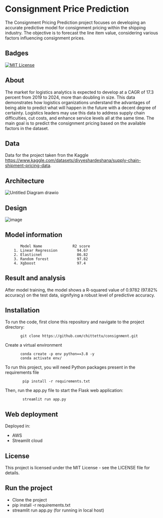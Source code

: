 
# Consignment Price Prediction

The Consignment Pricing Prediction project focuses on developing an accurate predictive model 
for consignment pricing within the shipping industry. The objective is to forecast the line item 
value, considering various factors influencing consignment prices.


## Badges


[![MIT License](https://img.shields.io/badge/License-MIT-green.svg)](https://choosealicense.com/licenses/mit/)


## About
The market for logistics analytics is expected to develop at a CAGR of 17.3 percent from 2019 to 
2024, more than doubling in size. This data demonstrates how logistics organizations understand 
the advantages of being able to predict what will happen in the future with a decent degree of 
certainty. Logistics leaders may use this data to address supply chain difficulties, cut costs, and 
enhance service levels all at the same time. The main goal is to predict the consignment pricing 
based on the available factors in the dataset.

## Data 
Data for the project taken fron the Kaggle https://www.kaggle.com/datasets/divyeshardeshana/supply-chain-shipment-pricing-data.

## Architecture

![Untitled Diagram drawio](https://github.com/chittettu/consignment/assets/105189151/868d5bb4-c81d-4cdc-a18b-7423132f580c)

## Design

![image](https://github.com/chittettu/consignment/assets/105189151/fc008a5f-e513-4213-ad0d-acf729f00fe6)

## Model information

           Model Name              R2 score 
        1. Linear Regression         94.67        
        2. Elasticnet                86.82
        3. Random forest             97.82
        4. Xgboost                   97.4
        
## Result and analysis
After model training, the model shows a R-squared value of 0.9782 (97.82% accuracy) on the test data, signifying a robust level of predictive accuracy.
## Installation
To run the code, first clone this repository and navigate to the project directory:

           git clone https://github.com/chittettu/consignment.git

Create a virtual environment

           conda create -p env python==3.8 -y
           conda activate env/
           
To run this project, you will need Python packages present in the requirements file

            pip install -r requirements.txt

Then, run the app.py file to start the Flask web application:

            streamlit run app.py

## Web deployment

Deployed in:
* AWS
* Streamlit cloud

## License

This project is licensed under the MIT License - see the LICENSE file for details.

## Run the project

* Clone the project
* pip install -r requirements.txt
* streamlit run app.py (for running in local host)


